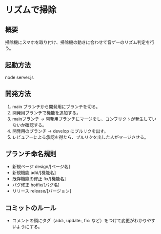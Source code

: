 # リズムで掃除


## 概要

掃除機にスマホを取り付け、掃除機の動きに合わせて音ゲーのリズム判定を行う。


## 起動方法

node server.js


## 開発方法

1. main ブランチから開発用にブランチを切る。
2. 開発用ブランチで機能を追加する。
3. mainブランチ -> 開発用ブランチにマージをし、コンフリクトが発生していないか確認する。
4. 開発用のブランチ -> develop にプルリクを出す。
5. レビュアーによる承認を得たら、プルリクを出した人がマージさせる。


## ブランチ命名規則

- 新規ページ design/[ページ名]
- 新規機能 add/[機能名]
- 既存機能の修正 fix/[機能名]
- バグ修正 hotfix/[バグ名]
- リリース release/[バージョン]


## コミットのルール

- コメントの頭にタグ（add:, update:, fix: など）をつけて変更がわかりやすいようにする。
